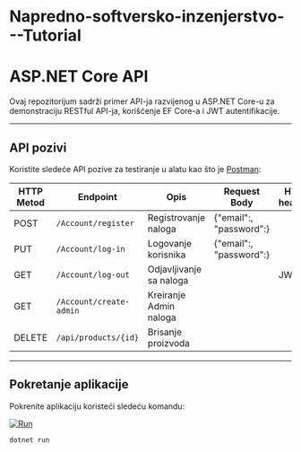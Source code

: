 # Napredno-softversko-inzenjerstvo---Tutorial

# ASP.NET Core API

Ovaj repozitorijum sadrži primer API-ja razvijenog u ASP.NET Core-u za demonstraciju RESTful API-ja, korišćenje EF Core-a i JWT autentifikacije.

---

## **API pozivi**

Koristite sledeće API pozive za testiranje u alatu kao što je [Postman](https://www.postman.com/):

| HTTP Metod | Endpoint                  | Opis                       | Request Body               | HTTP headers               |
|------------|---------------------------|----------------------------|----------------------------|----------------------------|
| POST       | `/Account/register`       | Registrovanje naloga       |{"email":<string>, "password":<string>}|
| PUT        | `/Account/log-in`         | Logovanje korisnika        |{"email":<string>, "password":<string>}|
| GET        | `/Account/log-out`        | Odjavljivanje sa naloga    ||JWT: <string>|
| GET        | `/Account/create-admin`   | Kreiranje Admin naloga     |||
| DELETE     | `/api/products/{id}`      | Brisanje proizvoda         |

---

## **Pokretanje aplikacije**

Pokrenite aplikaciju koristeći sledeću komandu:

[![Run](https://img.shields.io/badge/dotnet-run-blue?style=flat-square&logo=.net)](data:text/plain;charset=utf-8;base64,LmRvdG5ldCBydW4K)
```bash
dotnet run
